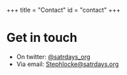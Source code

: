 +++
title = "Contact"
id = "contact"
+++

# Get in touch

- On twitter: [@satrdays_org](https://twitter.com/satRdays_org)
- Via email: [Stephlocke@satrdays.org](mailto://stephlocke@satrdays.org)

